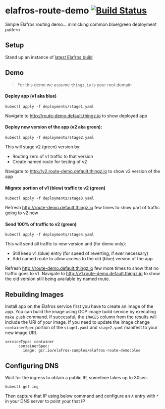 # elafros-route-demo [![Build Status](https://travis-ci.org/mchmarny/elafros-route-demo.svg?branch=master)](https://travis-ci.org/mchmarny/elafros-route-demo)

Simple Elafros routing demo... mimicking common blue/green deployment pattern 

## Setup 

Stand up an instance of [latest Elafros build](https://github.com/elafros/elafros/blob/master/README.md)

## Demo

> For this demo we assume `thingz.io` is your root domain

#### Deploy app (v1 aka blue)

`kubectl apply -f deployments/stage1.yaml`

Navigate to http://route-demo.default.thingz.io to show deployed app

#### Deploy new version of the app (v2 aka green):

`kubectl apply -f deployments/stage2.yaml`

This will stage v2 (green) version by:
* Routing zero of v1 traffic to that version 
* Create named route for testing of v2

Navigate to http://v2.route-demo.default.thingz.io to show v2 version of the app 

#### Migrate portion of v1 (blew) traffic to v2 (green)

`kubectl apply -f deployments/stage3.yaml`

Refresh http://route-demo.default.thingz.io few times to show part of traffic going to v2 now

#### Send 100% of traffic to v2 (green)

`kubectl apply -f deployments/stage4.yaml`

This will send all traffic to new version and (for demo only):

* Still keep v1 (blue) entry (for speed of reverting, if ever necessary)
* Add named route to allow access to the old (blue) version of the app 

Refresh http://route-demo.default.thingz.io few more times to show that no traffic goes to v1. 
Navigate to http://v1.route-demo.default.thingz.io to show the old version still being available by named route. 


## Rebuilding Images 

Install app on the Elafros service first you have to create an image of the app. You can build the image using GCP image build service by executing `make push` command. If successful, the `IMAGES` column from the results will include the URI of your image. If you need to update the image change `containerSpec` portion of the `stage1.yaml` and `stage2.yaml` manifest to your new image URI.

```
serviceType: container
      containerSpec:
        image: gcr.io/elafros-samples/elafros-route-demo:blue
```

## Configuring DNS

Wait for the ingress to obtain a public IP, sometime takes up to 30sec. 

```
kubectl get ing
```

Then capture that IP using below command and configure an `A` entry with `*` in your DNS server to point your that IP
